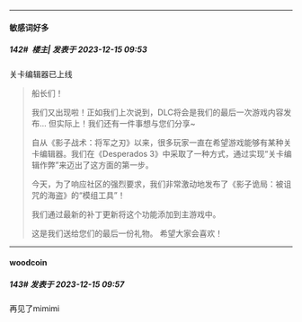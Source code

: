 
*****

####  敏感词好多  
##### 142#         楼主| 发表于 2023-12-15 09:53

关卡编辑器已上线<blockquote>船长们！

我们又出现啦！正如我们上次说到，DLC将会是我们的最后一次游戏内容发布...
但实际上！我们还有一件事想与您们分享~

自从《影子战术：将军之刃》以来，很多玩家一直在希望游戏能够有某种关卡编辑器。我们在《Desperados 3》中采取了一种方式，通过实现“关卡编辑作弊”来迈出了这方面的第一步。

今天，为了响应社区的强烈要求，我们非常激动地发布了《影子诡局：被诅咒的海盗》的“模组工具”！

我们通过最新的补丁更新将这个功能添加到主游戏中。

这是我们送给您们的最后一份礼物。 希望大家会喜欢！</blockquote>

*****

####  woodcoin  
##### 143#       发表于 2023-12-15 09:57

再见了mimimi

